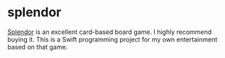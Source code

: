 # splendor
[Splendor](https://www.spacecowboys.fr/splendor/language:eng) is an excellent card-based board game.  I highly recommend buying it.  This is a Swift programming project for my own entertainment based on that game.
